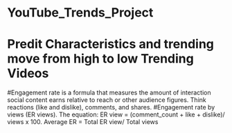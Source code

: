 # YouTube_Trends_Project 
# Predit Characteristics and trending move from high to low Trending Videos
#Engagement rate is a formula that measures the amount of interaction social content earns relative to reach or other audience figures. Think reactions (like and dislike), comments, and shares.
#Engagement rate by views (ER views). The equation: ER view =  (comment_count + like + dislike)/ views x 100. Average ER = Total ER view/ Total views
